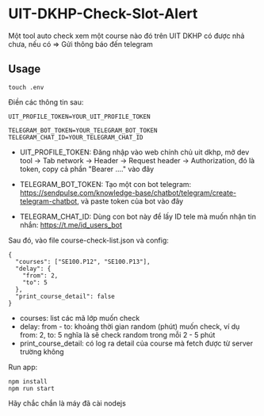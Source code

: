 # UIT-DKHP-Check-Slot-Alert

Một tool auto check xem một course nào đó trên UIT DKHP có được nhả chưa, nếu có => Gửi thông báo đến telegram

## Usage

```
touch .env
```

Điền các thông tin sau:

```
UIT_PROFILE_TOKEN=YOUR_UIT_PROFILE_TOKEN

TELEGRAM_BOT_TOKEN=YOUR_TELEGRAM_BOT_TOKEN
TELEGRAM_CHAT_ID=YOUR_TELEGRAM_CHAT_ID
```

- UIT_PROFILE_TOKEN: Đăng nhập vào web chính chủ uit dkhp, mở dev tool -> Tab network -> Header -> Request header -> Authorization, đó là token, copy cả phần "Bearer ...." vào đây

- TELEGRAM_BOT_TOKEN: Tạo một con bot telegram: https://sendpulse.com/knowledge-base/chatbot/telegram/create-telegram-chatbot, và paste token của bot vào đây

- TELEGRAM_CHAT_ID: Dùng con bot này để lấy ID tele mà muốn nhận tin nhắn: https://t.me/id_users_bot

Sau đó, vào file course-check-list.json và config:

```
{
  "courses": ["SE100.P12", "SE100.P13"],
  "delay": {
    "from": 2,
    "to": 5
  },
  "print_course_detail": false
}
```

- courses: list các mã lớp muốn check
- delay: from - to: khoảng thời gian random (phút) muốn check, ví dụ from: 2, to: 5 nghĩa là sẽ check random trong mỗi 2 - 5 phút
- print_course_detail: có log ra detail của course mà fetch được từ server trường không

Run app:

```
npm install
npm run start
```

Hãy chắc chắn là máy đã cài nodejs
